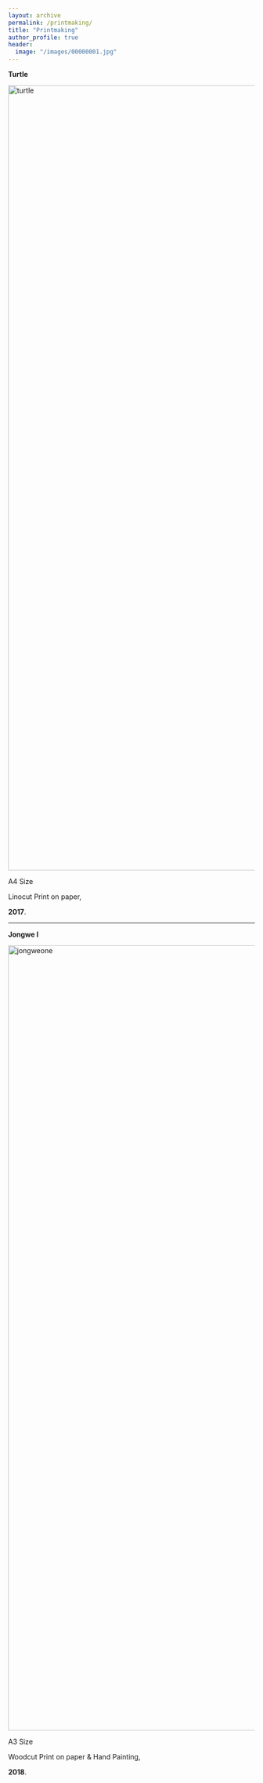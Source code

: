 ```yaml
---
layout: archive
permalink: /printmaking/
title: "Printmaking"
author_profile: true
header:
  image: "/images/00000001.jpg"
---
```


**Turtle**

<img src="{{ site.url }}{{ site.baseurl }}/images/00000025.jpg" width="2000" height="1600" alt="turtle">

A4 Size

Linocut Print on paper,

**2017**.

---

**Jongwe I**

<img src="{{ site.url }}{{ site.baseurl }}/images/00000009.jpg" width="2000" height="1600" alt="jongweone">

A3 Size

Woodcut Print on paper & Hand Painting,

**2018**.
